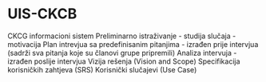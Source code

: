 # UIS-CKCB
CKCG informacioni sistem
Preliminarno istraživanje - studija slučaja - motivacija
Plan intrevjua sa predefinisanim pitanjima - izrađen prije intervjua (sadrži sva pitanja koje su članovi grupe pripremili)
Analiza intervuja - izrađen poslije intervjua
Vizija rešenja (Vision and Scope)
Specifikacija korisničkih zahtjeva (SRS)
Korisnički slučajevi (Use Case)
